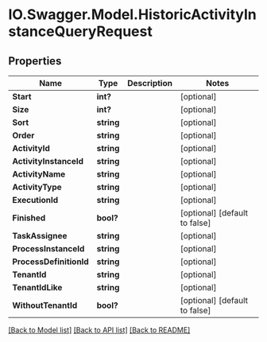 # IO.Swagger.Model.HistoricActivityInstanceQueryRequest
## Properties

Name | Type | Description | Notes
------------ | ------------- | ------------- | -------------
**Start** | **int?** |  | [optional] 
**Size** | **int?** |  | [optional] 
**Sort** | **string** |  | [optional] 
**Order** | **string** |  | [optional] 
**ActivityId** | **string** |  | [optional] 
**ActivityInstanceId** | **string** |  | [optional] 
**ActivityName** | **string** |  | [optional] 
**ActivityType** | **string** |  | [optional] 
**ExecutionId** | **string** |  | [optional] 
**Finished** | **bool?** |  | [optional] [default to false]
**TaskAssignee** | **string** |  | [optional] 
**ProcessInstanceId** | **string** |  | [optional] 
**ProcessDefinitionId** | **string** |  | [optional] 
**TenantId** | **string** |  | [optional] 
**TenantIdLike** | **string** |  | [optional] 
**WithoutTenantId** | **bool?** |  | [optional] [default to false]

[[Back to Model list]](../README.md#documentation-for-models) [[Back to API list]](../README.md#documentation-for-api-endpoints) [[Back to README]](../README.md)


